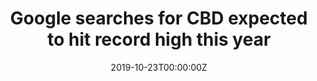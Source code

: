 ---
archived_link: https://web.archive.org/web/20210616195015/https://abcnews.go.com/Health/google-searches-cbd-expected-hit-record-high-year/story?id=66448514
article: Searches for CBD spiked this year as awareness of the product grew. It's
  not your imagination, cannabidiol, commonly known as CBD, has seemingly infiltrated
  every consumer product -- from skin care to gummy candies to vape pens to dog treats.
  Now there's data to back up that trend, according to a study published in the journal
  JAMA Network Open Wednesday. Following a decade of stable Google searches for CBD,
  or cannabidiol, the number of searches for those terms spiked 126% between 2016
  and 2018, and 160% between 2017 and 2018, according to the study. Those searches
  are expected to be up another 118% this year, with 6.4 million CBD Google searches
  logged in April alone, the most current month for which data is available. In addition,
  the new study is a window into a nationwide phenomenon that's stretched beyond the
  wellness set or big cities. The biggest year-over-year spike in searches wasn't
  in New York or California, but rather, in Alabama, which saw searches grow more
  than 600% between 2018 and 2019. Nationwide, searches for CBD outstripped queries
  for other popular health topics, like veganism, vaccination and marijuana. "We think
  of dieting as being the most popular health search term ever, and for every two
  searches for dieting, there's one for CBD," said John Ayers, co-author of the study
  and associate professor at the University of California, San Diego. "What you search
  for predicts what you buy," he added. Clearly there's a demand for information,
  but details about the product itself is frustratingly limited. CBD, which is derived
  from cannabis plants, isn't psychoactive, meaning unlike the other well-known ingredient
  in marijuana, tetrahydrocannabinol (THC), it doesn't get you high. While CBD has
  been approved by the Food and Drug Administration for treating epilepsy, beyond
  that that limited use, it has no proven health benefits. That hasn't stopped brands
  from marketing their CBD products with claims promising to aid sleep, sooth anxiety,
  relieve menstrual cramps, help with headaches, treat acne and cure opioid addiction,
  among other benefits. "When people are allowed to market CBD by saying anything,
  is it surprising that demand for it is so high?" Ayers asked. In response to rampant
  misinformation over unapproved cures, the FDA sent at least six warning letters
  this year to firms improperly marketing CBD products, which the agency says "are
  not approved by FDA for the diagnosis, cure, mitigation, treatment, or prevention
  of any disease." Under current FDA rules, CBD cannot be added to food or drink,
  nor marketed as a dietary supplement. Still, in the wake of the nation's recent
  spate of lung injuries and deaths linked to vaping, a similarly unregulated product,
  Ayers thinks CBD's online popularity should serve as a call to action for regulators.
  "We already saw what can happen with vaping," he said. "Imagine with the demand
  for CBD, if we have a tainted product out there."
date: '2019-10-23T00:00:00Z'
image:
  focal_point: Smart
original_link: https://abcnews.go.com/Health/google-searches-cbd-expected-hit-record-high-year/story?id=66448514
summary: Searches for CBD spiked this year as awareness of the product grew. It's
  not your imagination, cannabidiol, commonly known as CBD, has seemingly infiltrated
  every consumer product -- from skin care to gummy candies to vape pens to dog treats.
  Now there's data to back up that trend, according to...
title: Google searches for CBD expected to hit record high this year
---